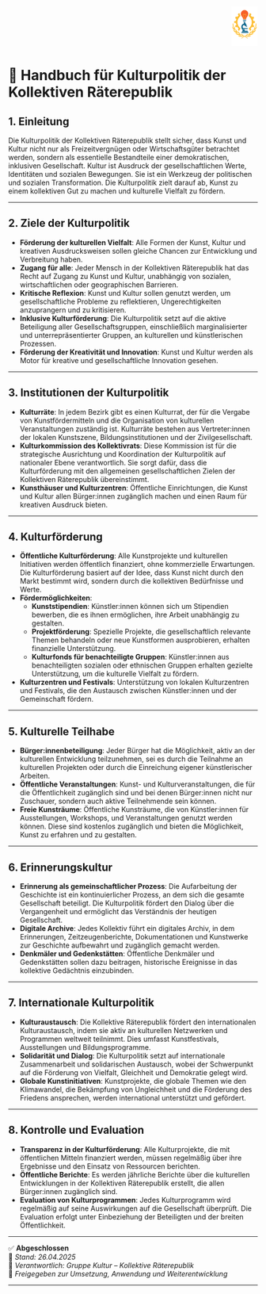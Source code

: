 <p align="right">
  <img src="https://raw.githubusercontent.com/hades-dux/Kollektive-Raeterepublik/main/Meta_und_Systemstruktur/logo_offiziell.png" alt="Logo der Kollektiven Räterepublik" height="80">
</p>

# 🎨 Handbuch für Kulturpolitik der Kollektiven Räterepublik

## 1. Einleitung

Die Kulturpolitik der Kollektiven Räterepublik stellt sicher, dass Kunst und Kultur nicht nur als Freizeitvergnügen oder Wirtschaftsgüter betrachtet werden, sondern als essentielle Bestandteile einer demokratischen, inklusiven Gesellschaft. Kultur ist Ausdruck der gesellschaftlichen Werte, Identitäten und sozialen Bewegungen. Sie ist ein Werkzeug der politischen und sozialen Transformation. Die Kulturpolitik zielt darauf ab, Kunst zu einem kollektiven Gut zu machen und kulturelle Vielfalt zu fördern.

---

## 2. Ziele der Kulturpolitik

- **Förderung der kulturellen Vielfalt**: Alle Formen der Kunst, Kultur und kreativen Ausdrucksweisen sollen gleiche Chancen zur Entwicklung und Verbreitung haben.
- **Zugang für alle**: Jeder Mensch in der Kollektiven Räterepublik hat das Recht auf Zugang zu Kunst und Kultur, unabhängig von sozialen, wirtschaftlichen oder geographischen Barrieren.
- **Kritische Reflexion**: Kunst und Kultur sollen genutzt werden, um gesellschaftliche Probleme zu reflektieren, Ungerechtigkeiten anzuprangern und zu kritisieren.
- **Inklusive Kulturförderung**: Die Kulturpolitik setzt auf die aktive Beteiligung aller Gesellschaftsgruppen, einschließlich marginalisierter und unterrepräsentierter Gruppen, an kulturellen und künstlerischen Prozessen.
- **Förderung der Kreativität und Innovation**: Kunst und Kultur werden als Motor für kreative und gesellschaftliche Innovation gesehen.

---

## 3. Institutionen der Kulturpolitik

- **Kulturräte**: In jedem Bezirk gibt es einen Kulturrat, der für die Vergabe von Kunstfördermitteln und die Organisation von kulturellen Veranstaltungen zuständig ist. Kulturräte bestehen aus Vertreter:innen der lokalen Kunstszene, Bildungsinstitutionen und der Zivilgesellschaft.
- **Kulturkommission des Kollektivrats**: Diese Kommission ist für die strategische Ausrichtung und Koordination der Kulturpolitik auf nationaler Ebene verantwortlich. Sie sorgt dafür, dass die Kulturförderung mit den allgemeinen gesellschaftlichen Zielen der Kollektiven Räterepublik übereinstimmt.
- **Kunsthäuser und Kulturzentren**: Öffentliche Einrichtungen, die Kunst und Kultur allen Bürger:innen zugänglich machen und einen Raum für kreativen Ausdruck bieten.

---

## 4. Kulturförderung

- **Öffentliche Kulturförderung**: Alle Kunstprojekte und kulturellen Initiativen werden öffentlich finanziert, ohne kommerzielle Erwartungen. Die Kulturförderung basiert auf der Idee, dass Kunst nicht durch den Markt bestimmt wird, sondern durch die kollektiven Bedürfnisse und Werte.
- **Fördermöglichkeiten**:
  - **Kunststipendien**: Künstler:innen können sich um Stipendien bewerben, die es ihnen ermöglichen, ihre Arbeit unabhängig zu gestalten.
  - **Projektförderung**: Spezielle Projekte, die gesellschaftlich relevante Themen behandeln oder neue Kunstformen ausprobieren, erhalten finanzielle Unterstützung.
  - **Kulturfonds für benachteiligte Gruppen**: Künstler:innen aus benachteiligten sozialen oder ethnischen Gruppen erhalten gezielte Unterstützung, um die kulturelle Vielfalt zu fördern.
- **Kulturzentren und Festivals**: Unterstützung von lokalen Kulturzentren und Festivals, die den Austausch zwischen Künstler:innen und der Gemeinschaft fördern.

---

## 5. Kulturelle Teilhabe

- **Bürger:innenbeteiligung**: Jeder Bürger hat die Möglichkeit, aktiv an der kulturellen Entwicklung teilzunehmen, sei es durch die Teilnahme an kulturellen Projekten oder durch die Einreichung eigener künstlerischer Arbeiten.
- **Öffentliche Veranstaltungen**: Kunst- und Kulturveranstaltungen, die für die Öffentlichkeit zugänglich sind und bei denen Bürger:innen nicht nur Zuschauer, sondern auch aktive Teilnehmende sein können.
- **Freie Kunsträume**: Öffentliche Kunsträume, die von Künstler:innen für Ausstellungen, Workshops, und Veranstaltungen genutzt werden können. Diese sind kostenlos zugänglich und bieten die Möglichkeit, Kunst zu erfahren und zu gestalten.

---

## 6. Erinnerungskultur

- **Erinnerung als gemeinschaftlicher Prozess**: Die Aufarbeitung der Geschichte ist ein kontinuierlicher Prozess, an dem sich die gesamte Gesellschaft beteiligt. Die Kulturpolitik fördert den Dialog über die Vergangenheit und ermöglicht das Verständnis der heutigen Gesellschaft.
- **Digitale Archive**: Jedes Kollektiv führt ein digitales Archiv, in dem Erinnerungen, Zeitzeugenberichte, Dokumentationen und Kunstwerke zur Geschichte aufbewahrt und zugänglich gemacht werden.
- **Denkmäler und Gedenkstätten**: Öffentliche Denkmäler und Gedenkstätten sollen dazu beitragen, historische Ereignisse in das kollektive Gedächtnis einzubinden.

---

## 7. Internationale Kulturpolitik

- **Kulturaustausch**: Die Kollektive Räterepublik fördert den internationalen Kulturaustausch, indem sie aktiv an kulturellen Netzwerken und Programmen weltweit teilnimmt. Dies umfasst Kunstfestivals, Ausstellungen und Bildungsprogramme.
- **Solidarität und Dialog**: Die Kulturpolitik setzt auf internationale Zusammenarbeit und solidarischen Austausch, wobei der Schwerpunkt auf die Förderung von Vielfalt, Gleichheit und Demokratie gelegt wird.
- **Globale Kunstinitiativen**: Kunstprojekte, die globale Themen wie den Klimawandel, die Bekämpfung von Ungleichheit und die Förderung des Friedens ansprechen, werden international unterstützt und gefördert.

---

## 8. Kontrolle und Evaluation

- **Transparenz in der Kulturförderung**: Alle Kulturprojekte, die mit öffentlichen Mitteln finanziert werden, müssen regelmäßig über ihre Ergebnisse und den Einsatz von Ressourcen berichten.
- **Öffentliche Berichte**: Es werden jährliche Berichte über die kulturellen Entwicklungen in der Kollektiven Räterepublik erstellt, die allen Bürger:innen zugänglich sind.
- **Evaluation von Kulturprogrammen**: Jedes Kulturprogramm wird regelmäßig auf seine Auswirkungen auf die Gesellschaft überprüft. Die Evaluation erfolgt unter Einbeziehung der Beteiligten und der breiten Öffentlichkeit.

---

✅ **Abgeschlossen**  
📅 *Stand: 26.04.2025*  
🏩 *Verantwortlich: Gruppe Kultur – Kollektive Räterepublik*  
🔐 *Freigegeben zur Umsetzung, Anwendung und Weiterentwicklung*

---
<!--
Autor: Fabio Weidner
Version: 1.0
Sektion: Kultur
Veröffentlichung: April 2025
-->


